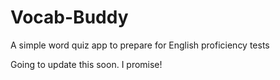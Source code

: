 # Vocab-Buddy
A simple word quiz app to prepare for English proficiency tests

Going to update this soon. I promise!
